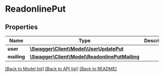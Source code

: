 # ReadonlinePut

## Properties
Name | Type | Description | Notes
------------ | ------------- | ------------- | -------------
**user** | [**\Swagger\Client\Model\UserUpdatePut**](UserUpdatePut.md) |  | [optional] 
**mailing** | [**\Swagger\Client\Model\ReadonlinePutMailing**](ReadonlinePutMailing.md) |  | [optional] 

[[Back to Model list]](../README.md#documentation-for-models) [[Back to API list]](../README.md#documentation-for-api-endpoints) [[Back to README]](../README.md)


